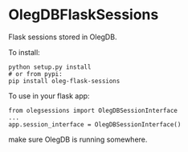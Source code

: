 OlegDBFlaskSessions
========================

Flask sessions stored in OlegDB.

To install:
```
python setup.py install
# or from pypi:
pip install oleg-flask-sessions
```


To use in your flask app:
```
from olegsessions import OlegDBSessionInterface
...
app.session_interface = OlegDBSessionInterface()
```

make sure OlegDB is running somewhere.
